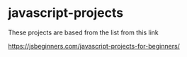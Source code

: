 # javascript-projects

These projects are based from the list from this link

https://jsbeginners.com/javascript-projects-for-beginners/

